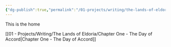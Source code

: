 ```yaml
---
{"dg-publish":true,"permalink":"/01-projects/writing/the-lands-of-eldoria/home/","tags":["gardenEntry"]}
---
```


This is the home

[[01 - Projects/Writing/The Lands of Eldoria/Chapter One - The Day of Accord\|Chapter One - The Day of Accord]]